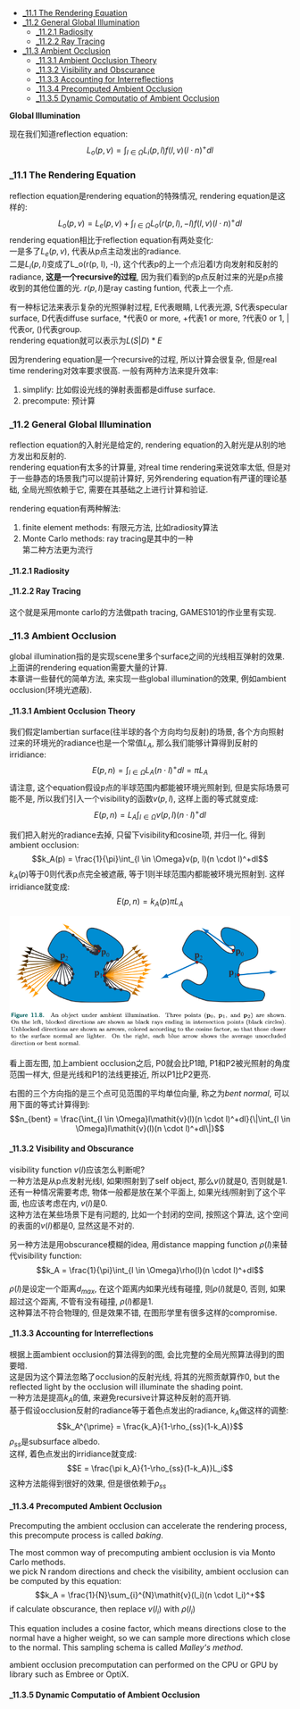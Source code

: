 <!-- TOC -->

- [_11.1 The Rendering Equation](#_111-the-rendering-equation)
- [_11.2 General Global Illumination](#_112-general-global-illumination)
  - [_11.2.1 Radiosity](#_1121-radiosity)
  - [_11.2.2 Ray Tracing](#_1122-ray-tracing)
- [_11.3 Ambient Occlusion](#_113-ambient-occlusion)
  - [_11.3.1 Ambient Occlusion Theory](#_1131-ambient-occlusion-theory)
  - [_11.3.2 Visibility and Obscurance](#_1132-visibility-and-obscurance)
  - [_11.3.3 Accounting for Interreflections](#_1133-accounting-for-interreflections)
  - [_11.3.4 Precomputed Ambient Occlusion](#_1134-precomputed-ambient-occlusion)
  - [_11.3.5 Dynamic Computatio of Ambient Occlusion](#_1135-dynamic-computatio-of-ambient-occlusion)

<!-- /TOC -->

**Global Illumination**

现在我们知道reflection equation:
$$L_o(p, v) = \int_{l \in \Omega}L_i(p, l)f(l, v)(l \cdot n)^+ dl$$

<a id="markdown-_111-the-rendering-equation" name="_111-the-rendering-equation"></a>
### _11.1 The Rendering Equation

reflection equation是rendering equation的特殊情况, rendering equation是这样的:
$$L_o(p, v) = L_e(p, v) + \int_{l \in \Omega}L_o(r(p, l), -l)f(l, v)(l \cdot n)^+dl$$
rendering equation相比于reflection equation有两处变化:  
一是多了$L_e(p, v)$, 代表从p点主动发出的radiance.  
二是$L_i(p, l)$变成了L_o(r(p, l), -l), 这个代表p的上一个点沿着l方向发射和反射的radiance, **这是一个recursive的过程**, 因为我们看到的p点反射过来的光是p点接收到的其他位置的光. $r(p, l)$是ray casting funtion, 代表上一个点.  

有一种标记法来表示复杂的光照弹射过程, E代表眼睛, L代表光源, S代表specular surface, D代表diffuse surface, $*$代表0 or more, $+$代表1 or more, $?$代表0 or 1, $|$代表or, $()$代表group.  
rendering equation就可以表示为$L(S|D)*E$

因为rendering equation是一个recursive的过程, 所以计算会很复杂, 但是real time rendering对效率要求很高. 一般有两种方法来提升效率:  
1. simplify: 比如假设光线的弹射表面都是diffuse surface.
2. precompute: 预计算

### _11.2 General Global Illumination

reflection equation的入射光是给定的, rendering equation的入射光是从别的地方发出和反射的.  
rendering equation有太多的计算量, 对real time rendering来说效率太低, 但是对于一些静态的场景我门可以提前计算好, 另外rendering equation有严谨的理论基础, 全局光照依赖于它, 需要在其基础之上进行计算和验证.

rendering equation有两种解法:  
1. finite element methods: 有限元方法, 比如radiosity算法
2. Monte Carlo methods: ray tracing是其中的一种  
第二种方法更为流行

#### _11.2.1 Radiosity

#### _11.2.2 Ray Tracing

这个就是采用monte carlo的方法做path tracing, GAMES101的作业里有实现.

### _11.3 Ambient Occlusion

global illumination指的是实现scene里多个surface之间的光线相互弹射的效果.  
上面讲的rendering equation需要大量的计算.  
本章讲一些替代的简单方法, 来实现一些global illumination的效果, 例如ambient occlusion(环境光遮蔽).

#### _11.3.1 Ambient Occlusion Theory

我们假定lambertian surface(往半球的各个方向均匀反射)的场景, 各个方向照射过来的环境光的radiance也是一个常值$L_A$, 那么我们能够计算得到反射的irridiance:
$$E(p, n) = \int_{l \in \Omega}L_A(n \cdot l)^+dl = \pi L_A$$
请注意, 这个equation假设p点的半球范围内都能被环境光照射到, 但是实际场景可能不是, 所以我们引入一个visibility的函数$v(p, l)$, 这样上面的等式就变成:
$$E(p, n) = L_A\int_{l \in \Omega}v(p, l)(n \cdot l)^+dl$$

我们把入射光的radiance去掉, 只留下visibility和cosine项, 并归一化, 得到ambient occlusion:
$$k_A(p) = \frac{1}{\pi}\int_{l \in \Omega}v(p, l)(n \cdot l)^+dl$$
$k_A(p)$等于0则代表p点完全被遮蔽, 等于1则半球范围内都能被环境光照射到.
这样irridiance就变成:
$$E(p, n) = k_A(p) \pi L_A$$

<img src="_images/real_time_rendering/ambient_occlusion.png">

看上面左图, 加上ambient occlusion之后, P0就会比P1暗, P1和P2被光照射的角度范围一样大, 但是光线和P1的法线更接近, 所以P1比P2更亮.

右图的三个方向指的是三个点可见范围的平均单位向量, 称之为*bent normal*, 可以用下面的等式计算得到:
$$n_{bent} = \frac{\int_{l \in \Omega}l\mathit{v}(l)(n \cdot l)^+dl}{\|\int_{l \in \Omega}l\mathit{v}(l)(n \cdot l)^+dl\|}$$

#### _11.3.2 Visibility and Obscurance

visibility function $\mathit{v}(l)$应该怎么判断呢?  
一种方法是从p点发射光线l, 如果l照射到了self object, 那么$v(l)$就是0, 否则就是1. 还有一种情况需要考虑, 物体一般都是放在某个平面上, 如果光线$l$照射到了这个平面, 也应该考虑在内, $v(l)$是0.  
这种方法在某些场景下是有问题的, 比如一个封闭的空间, 按照这个算法, 这个空间的表面的$v(l)$都是0, 显然这是不对的. 

另一种方法是用obscurance模糊的idea, 用distance mapping function $\rho(l)$来替代visibility function:
$$k_A = \frac{1}{\pi}\int_{l \in \Omega}\rho(l)(n \cdot l)^+dl$$

$\rho(l)$是设定一个距离$d_{max}$, 在这个距离内如果光线有碰撞, 则$\rho(l)$就是0, 否则, 如果超过这个距离, 不管有没有碰撞, $\rho(l)$都是1.  
这种算法不符合物理的, 但是效果不错, 在图形学里有很多这样的compromise.

#### _11.3.3 Accounting for Interreflections

根据上面ambient occlusion的算法得到的图, 会比完整的全局光照算法得到的图要暗.  
这是因为这个算法忽略了occlusion的反射光线, 将其的光照贡献算作0, but the reflected light by the occlusion will illuminate the shading point.  
一种方法是提高$k_A$的值, 来避免recursive计算这种反射的高开销.  
基于假设occlusion反射的radiance等于着色点发出的radiance, $k_A$做这样的调整:
$$k_A^{\prime} = \frac{k_A}{1-\rho_{ss}(1-k_A)}$$
$\rho_{ss}$是subsurface albedo.  
这样, 着色点发出的irridiance就变成:
$$E = \frac{\pi k_A}{1-\rho_{ss}(1-k_A)}L_i$$
这种方法能得到很好的效果, 但是很依赖于$\rho_{ss}$

#### _11.3.4 Precomputed Ambient Occlusion

Precomputing the ambient occlusion can accelerate the rendering process, this precompute process is called *baking*.

The most common way of precomputing ambient occlusion is via Monto Carlo methods.  
we pick N random directions and check the visibility, ambient occlusion can be computed by this equation:
$$k_A = \frac{1}{N}\sum_{i}^{N}\mathit{v}(l_i)(n \cdot l_i)^+$$
if calculate obscurance, then replace $\mathit{v}(l_i)$ with $\rho(l_i)$

This equation includes a cosine factor, which means directions close to the normal have a higher weight, so we can sample more directions which close to the normal. This sampling schema is called *Malley's method*.

ambient occlusion precomputation can performed on the CPU or GPU by library such as Embree or OptiX.

#### _11.3.5 Dynamic Computatio of Ambient Occlusion